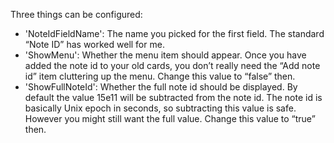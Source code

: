 Three things can be configured:

* 'NoteIdFieldName': The name you picked for the first field. The standard “Note ID” has worked well for me.
* 'ShowMenu': Whether the menu item should appear. Once you have added the note id to your old cards, you don’t really need the “Add note id” item cluttering up the menu. Change this value to “false” then.
* 'ShowFullNoteId': Whether the full note id should be displayed. By default the value 15e11 will be subtracted from the note id. The note id is basically Unix epoch in seconds, so subtracting this value is safe. However you might still want the full value. Change this value to “true” then.
